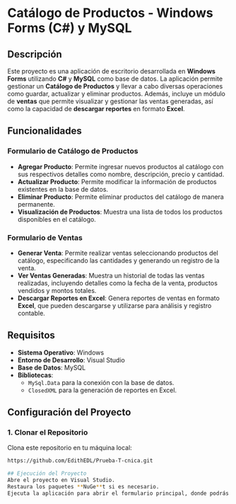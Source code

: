 # Catálogo de Productos - Windows Forms (C#) y MySQL

## Descripción
Este proyecto es una aplicación de escritorio desarrollada en **Windows Forms** utilizando **C#** y **MySQL** como base de datos. La aplicación permite gestionar un **Catálogo de Productos** y llevar a cabo diversas operaciones como guardar, actualizar y eliminar productos. Además, incluye un módulo de **ventas** que permite visualizar y gestionar las ventas generadas, así como la capacidad de **descargar reportes** en formato **Excel**.

## Funcionalidades

### Formulario de Catálogo de Productos
- **Agregar Producto**: Permite ingresar nuevos productos al catálogo con sus respectivos detalles como nombre, descripción, precio y cantidad.
- **Actualizar Producto**: Permite modificar la información de productos existentes en la base de datos.
- **Eliminar Producto**: Permite eliminar productos del catálogo de manera permanente.
- **Visualización de Productos**: Muestra una lista de todos los productos disponibles en el catálogo.

### Formulario de Ventas
- **Generar Venta**: Permite realizar ventas seleccionando productos del catálogo, especificando las cantidades y generando un registro de la venta.
- **Ver Ventas Generadas**: Muestra un historial de todas las ventas realizadas, incluyendo detalles como la fecha de la venta, productos vendidos y montos totales.
- **Descargar Reportes en Excel**: Genera reportes de ventas en formato **Excel**, que pueden descargarse y utilizarse para análisis y registro contable.

## Requisitos
- **Sistema Operativo**: Windows
- **Entorno de Desarrollo**: Visual Studio
- **Base de Datos**: MySQL
- **Bibliotecas**:
  - `MySql.Data` para la conexión con la base de datos.
  - `ClosedXML` para la generación de reportes en Excel.

## Configuración del Proyecto

### 1. Clonar el Repositorio
Clona este repositorio en tu máquina local:

```bash
https://github.com/EdithEDL/Prueba-T-cnica.git

## Ejecución del Proyecto 
Abre el proyecto en Visual Studio.
Restaura los paquetes **NuGe**t si es necesario.
Ejecuta la aplicación para abrir el formulario principal, donde podrás gestionar el catálogo de productos y las ventas.
